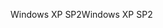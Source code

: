<span data-ttu-id="68e10-101">Windows XP SP2</span><span class="sxs-lookup"><span data-stu-id="68e10-101">Windows XP SP2</span></span>